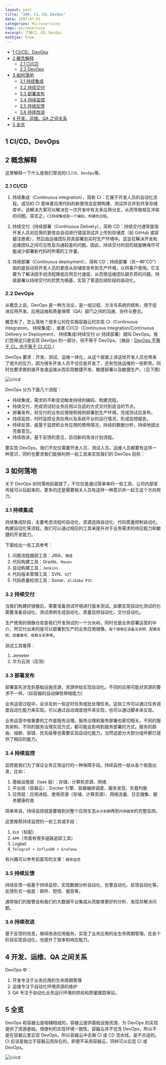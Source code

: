 ```yaml
---
layout: post
title: "100. Ci、CD、DevOps"
date: 1997-07-01
categories: Microservices
tags: microservice
excerpt: 了解CI、CD、DevOps
mathjax: true
---
```


- [1 CI/CD、DevOps](#1-cicddevops)
- [2 概念解释](#2-概念解释)
  - [2.1 CI/CD](#21-cicd)
  - [2.2 DevOps](#22-devops)
- [3 如何落地](#3-如何落地)
  - [3.1 持续集成](#31-持续集成)
  - [3.2 持续交付](#32-持续交付)
  - [3.3 部署发布](#33-部署发布)
  - [3.4 持续监控](#34-持续监控)
  - [3.5 持续反馈](#35-持续反馈)
  - [3.6 持续改进](#36-持续改进)
- [4 开发、运维、QA 之间关系](#4-开发运维qa-之间关系)
- [5 全览](#5-全览)

## 1 CI/CD、DevOps

## 2 概念解释

这里解释一下什么是我们常说的`CI/CD`、`DevOps`等。

### 2.1 CI/CD

1. 持续集成（Continuous integration），简称 CI：它属于开发人员的自动化流程。成功的 CI 意味着应用代码的新更改会定期构建、测试并合并到共享存储库中。该解决方案可以解决在一次开发中有太多应用分支，从而导致相互冲突的问题。简言之，`CI持续集成是一个编码、构建的过程`。

2. 持续交付（持续部署（Continuous Delivery），简称 CD：持续交付通常是指开发人员对应用的更改会自动进行错误测试并上传到存储库（如 GitHub 或容器注册表），然后由运维团队将其部署到实时生产环境中。这旨在解决开发和运维团队之间可见性及沟通较差的问题。因此，持续交付的目的就是确保尽可能减少部署新代码时所需的工作量。

3. 持续部署（Continuous deployment），简称 CD：持续部署（另一种“CD”）指的是自动将开发人员的更改从存储库发布到生产环境，以供客户使用。它主要为了解决因手动流程降低应用交付速度，从而使运维团队超负荷的问题。持续部署以持续交付的优势为根基，实现了管道后续阶段的自动化。

### 2.2 DevOps

从概念上说，DevOps 是一种方法论，是一组过程、方法与系统的统称，用于促进应用开发、应用运维和质量保障（QA）部门之间的沟通、协作与整合。

概念有了，怎么落地？很多公司在实施容器云时实现 CI（Continuous Integration， 持续集成），或者 CI/CD（Continuous Integration/Continuous Delivery or Deployment， 持续集成/持续交付 or 持续部署）就叫 DevOps。我们觉得这只是实现 DevOps 的一部分，但不等于 DevOps。（摘自：[DevOps 不等于 CI，也不等于 CI /CD ](http://www.sohu.com/a/219547745_151779)）

DevOps 要求：开发、测试、运维一体化，从这个层面上讲这给开发人员也带来了很大的压力，因为很多开发人员不仅仅是开发了，还有包括运维的一些职责。同时也要求做到谁开发谁运维从而实现敏捷开发、敏捷部署以及敏捷生产。（见下图）

![ci/cd](../../images/microservice/cicd.png)

DevOps 分为下面几个流程：

- 持续集成，需求的不断变动触发持续的编码、构建流程。
- 持续交付，完成测试的业务应用以合适的方式交付到适当的节点。
- 部署发布，将交付的业务应用按照规则部署到生产环境，完成测试后发布。
- 持续监控，时时监控业务应用以及系统平台的运行情况，形成监控报告。
- 持续反馈，是基于监控和业务应用的使用情况，持续的数据分析，持续地提出完善意见。
- 持续改进，基于反馈的意见，启动新的改进计划流程。

要实现 DevOps，我们不仅仅需要开发人员、测试人员、运维人员都要有这样一种意识，同时也要求我们能够利用一些工具来实现我们的 DevOps 目标：

## 3 如何落地

关于 DevOps 如何落地前面提了，不仅仅是通过简单单的一些工具、公司内部宣传就可以玩起来的，更多的还是需要相关人员有这样一种意识并一起王这个方向努力。

### 3.1 持续集成

持续集成阶段，主要考虑流程的自动化、资源选择自动化、代码质量控制自动化、构建自动化等流程。我们可以通过相应的工具来提升对于业务需求的响应能力和敏捷的开发能力。

下面给出一些工具参考：

1. 问题流程跟踪工具：JIRA、`禅道`
2. 代码构建工具：Gradle、`Maven`
3. 自动构建工具：`Jenkins`
4. 代码版本管理工具：SVN、`GIT`
5. 代码质量检测工具：Sonar、`Alibaba P3C`

### 3.2 持续交付

当我们构建好镜像后，需要准备测试环境进行版本测试。如果实现自动化测试的化需要准备自动化、测试用例生成自动化、质量监控自动化、交付自动化。

生产使用的镜像仓库是我们开发测试的一个分水岭，同时也是业务部署运营的中介。所交付出来的是可以部署到生产的业务应用镜像。`每个镜像应该备注说明、配置说明、部署事项、依赖关系等等`。

测试工具推荐：

1. Jemeter
2. 华为云测（压测）

### 3.3 部署发布

部署首先涉及到基础设施资源，资源供给实现自动化。不同的应用可能对资源的要求不一样。（如容器的自动弹性伸缩能力）

业务运营过程中，会涉及到一些定时任务或批处理任务。这些工作可以通过任务调度自动化能力来实现。可以通过自动调度组件来实现，也可以通过脚本来实现。

业务运营中很重要的工作是服务治理。服务治理和服务部署也密切相关。不同的服务架构、不同的服务治理实现方式，都可能会影响到服务部署的方式。服务的路由、熔断、容错、优先级等也需要实现自动化能力。当然这部分大部分组件都已提供了相应的能力。

### 3.4 持续监控

监控是我们为了保证业务正常运行的一种保障手段。持续监控一般从各个层面出发，比如：

1. 基础设施层（Iaas 层）：存储、计算机资源、网络
2. 平台层（容器云）：Docker 引擎、容器编排调度、服务发现、负载均衡
3. 应用层：应用进程、使用资源（存储、计算资源）、网络流量、日志搜集、服务健康检查

简单来说，持续监控就是要做到对整个应用生态`从头到脚`再到`内部器官`的完整监控。

这里推荐持续监控的一些工具或手段：

1. `ELK`（标配）
2. `APM`（市面有很多链路追踪工具）
3. Logtail
4. `Telegraf + InfluxDB + Grafana`

有兴趣可以参考前面写的文章：`服务监控`

### 3.5 持续反馈

持续反馈一般基于持续监控，实现数据分析自动化、告警自动化、反馈自动化等。反馈形式一般是：邮件、短信、报告等。

通常我们的报警会和我们的大数据平台集成从而能够更好的分析、发现并解决问题。

### 3.6 持续改进

基于反馈的信息，继续改进应用服务。实现了业务应用的全生命周期管理。在各个阶段实现自动化，也提升了效率和响应能力。

## 4 开发、运维、QA 之间关系

DevOps 中：

1. 开发专注于业务应用的生命周期管理
2. 运维专注于自动化环境资源的维护
3. QA 专注于自动化业务运行环境的供给和质量跟踪保证。

## 5 全览

DevOps 和容器云是相辅相成的，容器云提供基础设施资源，为 DevOps 的实现提供了资源基础。很便利的实现环境一致性。容器云并不包含 DevOps，所以不是在容器云里实现 DevOps，所以容器云中去做 CI 或 CD 流水线，是不合适的。CI 应该是独立于容器云而存在的，即便不采用容器云，同样可以实现 CI 或 DevOps。

![ci/cd](../../images/microservice/cicd2.png)
